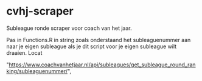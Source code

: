 # cvhj-scraper
Subleague ronde scraper voor coach van het jaar.

Pas in Functions.R in string zoals onderstaand het subleaguenummer aan naar je eigen subleague als je dit script voor je eigen subleague wilt draaien. Locat

"https://www.coachvanhetjaar.nl/api/subleagues/get_subleague_round_ranking/subleaguenummer/",
